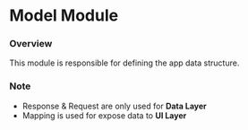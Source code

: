 # Model Module

### Overview

This module is responsible for defining the app data structure.

### Note

- Response & Request are only used for **Data Layer**
- Mapping is used for expose data to **UI Layer**